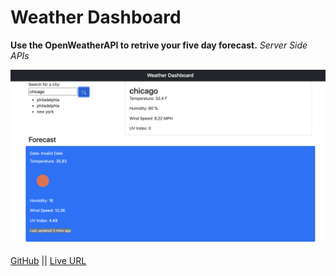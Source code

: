 # Weather Dashboard

**Use the OpenWeatherAPI to retrive your five day forecast.**
_Server Side APIs_

![Weather Dash Cover](/weather.png)

[GitHub](https://github.com/MCannon33/weatherdash) ||
[Live URL](https://mcannon33.github.io/weatherdash/)
